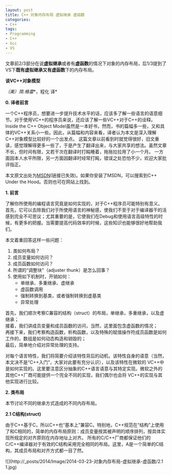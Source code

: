 ```yaml
---
layout: post
title: C++ 对象内存布局 虚拟继承 虚函数
categories:
- C++
tags:
- Programming
- C++
- Gcc
- VS
---
```


文章前2/3部分在说**虚拟继承**或者有**虚函数**的情况下对象的内存布局，后1/3提到了VS下**既有虚拟继承又有虚函数**下的内存布局。

**谈VC++对象模型**

*（美）简.格雷**，程化 译*

**0. 译者前言**

一个C++程序员，想要进一步提升技术水平的话，应该多了解一些语言的语意细节。对于使用VC++的程序员来说，还应该了解一些VC++对于C++的诠释。 Inside the C++ Object Model虽然是一本好书，然而，书的篇幅多一些，又和具体的VC++关系小一些。因此，从篇幅和内容来看，译者认为本文是深入理解C++对象模型比较好的一个出发点。
这篇文章以前看到时就觉得很好，旧文重读，感觉理解得更多一些了，于是产生了翻译出来，与大家共享的想法。虽然文章不长，但时间有限，又若干次在翻译时打盹睡着，拖拖拉拉用了小一个月。
一方面因本人水平所限，另一方面因翻译时经常打盹，错误之处恐怕不少，欢迎大家批评指正。

本文原文出处为[MSDN](http://msdn.microsoft.com/zh-cn/archive/default.asp?url=/archive/en-us/dnarvc/html/jangrayhood.asp)(链接已失效)。如果你安装了MSDN，可以搜索到C++ Under the Hood。否则也可在网站上找到。

**1. 前言**

了解你所使用的编程语言究竟是如何实现的，对于C++程序员可能特别有意义。首先，它可以去除我们对于所使用语言的神秘感，使我们不至于对于编译器干的活感到完全不可思议；尤其重要的是，它使我们在Debug和使用语言高级特性的时候，有更多的把握。当需要提高代码效率的时候，这些知识也能够很好地帮助我们。

本文着重回答这样一些问题：

1. 类如何布局？
2. 成员变量如何访问？
3. 成员函数如何访问？
4. 所谓的“调整块”（adjuster thunk）是怎么回事？
5. 使用如下机制时，开销如何：
	- 单继承、多重继承、虚继承
	- 虚函数调用
	- 强制转换到基类，或者强制转换到虚基类
	- 异常处理

首先，我们顺次考察C兼容的结构（struct）的布局，单继承，多重继承，以及虚继承；  
接着，我们讲成员变量和成员函数的访问，当然，这里面包含虚函数的情况；  
再接下来，我们考察构造函数，析构函数，以及特殊的赋值操作符成员函数是如何工作的，数组是如何动态构造和销毁的；  
最后，简单地介绍对异常处理的支持。

对每个语言特性，我们将简要介绍该特性背后的动机，该特性自身的语意（当然，本文决不是“C++入门”，大家对此要有充分认识），以及该特性在微软的 VC++中是如何实现的。这里要注意区分抽象的C++语言语意与其特定实现。微软之外的其他C++厂商可能提供一个完全不同的实现，我们偶尔也会将 VC++的实现与其他实现进行比较。

**2. 类布局**

本节讨论不同的继承方式造成的不同内存布局。

**2.1 C结构(struct)**

由于C++基于C，所以C++也“基本上”兼容C。特别地，C++规范在“结构”上使用了和C相同的，简单的内存布局原则：成员变量按其被声明的顺序排列，按具体实现所规定的对齐原则在内存地址上对齐。 所有的C/C++厂商都保证他们的C/C++编译器对于有效的C结构采用完全相同的布局。这里，A是一个简单的C结构，其成员布局和对齐方式都一目了然。

![](http://_posts/2014/Image/2014-03-23-对象内存布局-虚拟继承-虚函数/2.1 1.jpg)
